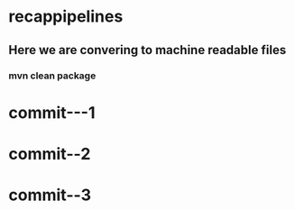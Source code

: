 # recappipelines
## Here we are convering to machine readable files 
### mvn clean package
# commit---1
# commit--2
# commit--3